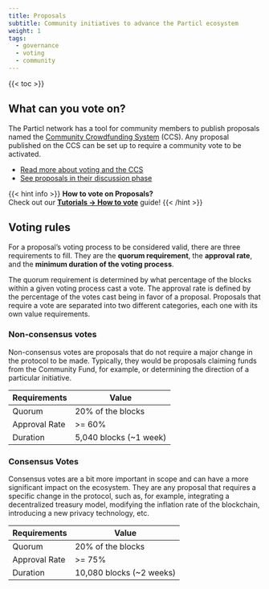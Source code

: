 ```yaml
---
title: Proposals
subtitle: Community initiatives to advance the Particl ecosystem
weight: 1
tags:
  - governance
  - voting
  - community
---
```


{{< toc >}}

## What can you vote on?

The Particl network has a tool for community members to publish proposals named the [Community Crowdfunding System](https://ccs.particl.io) (CCS). Any proposal published on the CCS can be set up to require a community vote to be activated.

* [Read more about voting and the CCS](https://particl.news/on-chain-voting-and-ccs-proposals/)
* [See proposals in their discussion phase](https://ccs.particl.io/ideas/)
<!--* [See a list of all the proposals currently being voted on](https://xxxxxxxxxxxxxxxxxxx)-->

{{< hint info >}}
**How to vote on Proposals?**\
Check out our **[Tutorials -> How to vote](/tutorial/staking/how-to-vote/)** guide!
{{< /hint >}}


## Voting rules

For a proposal’s voting process to be considered valid, there are three requirements to fill. They are the **quorum requirement**, the **approval rate**, and the **minimum duration of the voting process**. 

The quorum requirement is determined by what percentage of the blocks within a given voting process cast a vote. The approval rate is defined by the percentage of the votes cast being in favor of a proposal.
Proposals that require a vote are separated into two different categories, each one with its own value requirements.


### Non-consensus votes

Non-consensus votes are proposals that do not require a major change in the protocol to be made. Typically, they would be proposals claiming funds from the Community Fund, for example, or determining the direction of a particular initiative.

| Requirements  | Value                  |
|---------------|------------------------|
| Quorum        | 20% of the blocks      |
| Approval Rate | >= 60%                 |
| Duration      | 5,040 blocks (~1 week) |


### Consensus Votes

Consensus votes are a bit more important in scope and can have a more significant impact on the ecosystem. They are any proposal that requires a specific change in the protocol, such as, for example, integrating a decentralized treasury model, modifying the inflation rate of the blockchain, introducing a new privacy technology, etc.

| Requirements  | Value                    |
|---------------|--------------------------|
| Quorum        | 20% of the blocks        |
| Approval Rate | >= 75%                   |
| Duration      | 10,080 blocks (~2 weeks) |
